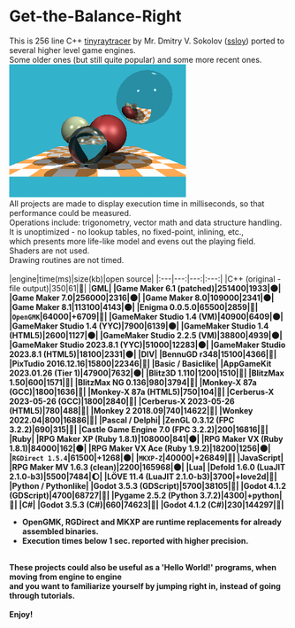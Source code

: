 # Get-the-Balance-Right
This is 256 line C++ [tinyraytracer](https://github.com/ssloy/tinyraytracer) by Mr. Dmitry V. Sokolov ([ssloy](https://github.com/ssloy)) ported to several higher level game engines.<br>
Some older ones (but still quite popular) and some more recent ones.<br>
![original](original.png)<br>
All projects are made to display execution time in milliseconds, so that performance could be measured.<br>
Operations include: trigonometry, vector math and data structure handling.<br>
It is unoptimized - no lookup tables, no fixed-point, inlining, etc.,<br>
which presents more life-like model and evens out the playing field.<br>
Shaders are not used.<br>
Drawing routines are not timed.<br>
<br>
|engine|time(ms)|size(kb)|open source|
|:---|---:|---:|:---:|
|C++ (original - file output)|350|61|🌝|
|<b>GML|
|Game Maker 6.1 (patched)|251400|1933|🌑|
|Game Maker 7.0|256000|2316|🌑|
|Game Maker 8.0|109000|2341|🌑|
|Game Maker 8.1|113100|4143|🌑|
|Enigma 0.0.5.0|65500|2859|🌝|
|`OpenGMK`|64000|+6709|🌝|
|GameMaker Studio 1.4 (VM)|40900|6409|🌑|
|GameMaker Studio 1.4 (YYC)|7900|6139|🌑|
|GameMaker Studio 1.4 (HTML5)|2600|1127|🌑|
|GameMaker Studio 2.2.5 (VM)|38800|4939|🌑|
|GameMaker Studio 2023.8.1 (YYC)|51000|12283|🌑|
|GameMaker Studio 2023.8.1 (HTML5)|18100|2331|🌑|
|<b>DIV|
|BennuGD r348|15100|4366|🌝|
|PixTudio 2016.12.16|15800|22346|🌝|
|<b>Basic / Basiclike|
|AppGameKit 2023.01.26 (Tier 1)|47900|7632|🌑|
|Blitz3D	1.110|1200|1510|🌝|
|BlitzMax 1.50|600|1571|🌝|
|BlitzMax NG 0.136|980|3794|🌝|
|Monkey-X 87a (GCC)|1800|1636|🌝|
|Monkey-X 87a (HTML5)|750|104|🌝|
|Cerberus-X 2023-05-26 (GCC)|1800|2840|🌝|
|Cerberus-X 2023-05-26 (HTML5)|780|488|🌝|
|Monkey 2 2018.09|740|14622|🌝|
|Wonkey 2022.04|800|16886|🌝|
|<b>Pascal / Delphi|
|ZenGL 0.3.12 (FPC 3.2.2)|690|315|🌝|
|Castle Game Engine 7.0 (FPC 3.2.2)|200|16816|🌝|
|<b>Ruby|
|RPG Maker XP (Ruby 1.8.1)|108000|841|🌑|
|RPG Maker VX (Ruby 1.8.1)|84000|162|🌑|
|RPG Maker VX Ace (Ruby 1.9.2)|18200|1256|🌑|
|`RGDirect 1.5.4`|61500|+1268|🌑|
|`MKXP-Z`|40000|+26849|🌝|
|<b>JavaScript|
|RPG Maker MV 1.6.3 (clean)|2200|165968|🌑|
|<b>Lua|
|Defold 1.6.0 (LuaJIT 2.1.0-b3)|5500|7484|🌔|
|LÖVE 11.4 (LuaJIT 2.1.0-b3)|3700|+love2d|🌝|
|<b>Python / Pythonlike|
|Godot 3.5.3 (GDScript)|5700|38105|🌝|
|Godot 4.1.2 (GDScript)|4700|68727|🌝|
|Pygame 2.5.2 (Python 3.7.2)|4300|+python|🌝|
|<b>C#|
|Godot 3.5.3 (C#)|660|74623|🌝|
|Godot 4.1.2 (C#)|230|144297|🌝|
* OpenGMK, RGDirect and MKXP are runtime replacements for already assembled binaries.
* Execution times below 1 sec. reported with higher precision.
<br>
These projects could also be useful as a 'Hello World!' programs, when moving from engine to engine<br>
and you want to familiarize yourself by jumping right in, instead of going through tutorials.<br>
<br>
Enjoy!<br>
